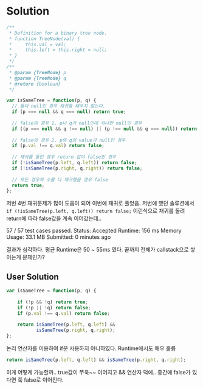 # Solution

```ts
/**
 * Definition for a binary tree node.
 * function TreeNode(val) {
 *     this.val = val;
 *     this.left = this.right = null;
 * }
 */
/**
 * @param {TreeNode} p
 * @param {TreeNode} q
 * @return {boolean}
 */

var isSameTree = function(p, q) {
  // 둘다 null인 경우 재귀를 태우지 않는다.
  if (p === null && q === null) return true;
    
  // false의 경우 1. p나 q가 null인데 하나만 null인 경우
  if ((p === null && q !== null) || (p !== null && q === null)) return false;
    
  // false의 경우 2. p와 q의 value가 null인 경우
  if (p.val !== q.val) return false;
    
  // 재귀를 돌린 경우 return 값이 false인 경우
  if (!isSameTree(p.left, q.left)) return false;
  if (!isSameTree(p.right, q.right)) return false;
    
  // 모든 경우의 수를 다 체크했을 경우 false
  return true;
};
```

저번 4번 재귀문제가 많이 도움이 되어 이번에 재귀로 풀었음.
저번에 했던 솔루션에서 `if (!isSameTree(p.left, q.left)) return false;` 이런식으로 재귀를 돌려 return에 따라 false값을 계속 이어갔는데..

57 / 57 test cases passed.
Status: Accepted
Runtime: 156 ms
Memory Usage: 33.1 MB
Submitted: 0 minutes ago

결과가 심각하다.
평균 Runtime은 50 ~ 55ms 였다. 끝까지 전체가 callstack으로 쌓이는게 문제인가? 

## User Solution

```ts
var isSameTree = function(p, q) {
    
    if (!p && !q) return true;
    if (!p || !q) return false;
    if (p.val !== q.val) return false;
    
    return isSameTree(p.left, q.left) &&
           isSameTree(p.right, q.right);
};
```
논리 연산자를 이용하여 if문 사용하지 아니하였다. Runtime에서도 매우 훌륭

```ts
return isSameTree(p.left, q.left) && isSameTree(p.right, q.right);
```

이게 어떻게 가능할까.. true값이 쭈욱~~ 이어지고 && 연산자 덕에.. 중간에 false가 있다면 쭉 false로 이어진다.
